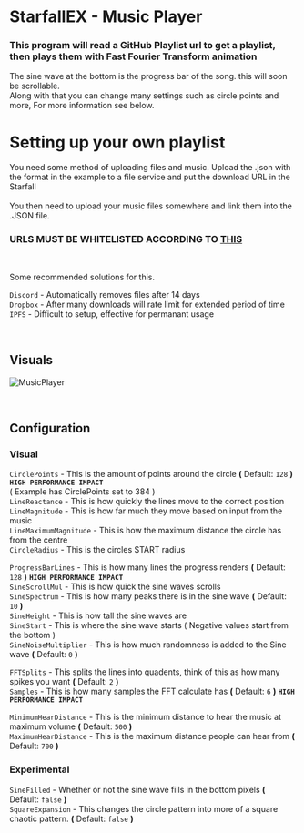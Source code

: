 # StarfallEX - Music Player
### This program will read a GitHub Playlist url to get a playlist, then plays them with Fast Fourier Transform animation

The sine wave at the bottom is the progress bar of the song. this will soon be scrollable.<br>
Along with that you can change many settings such as circle points and more, For more information see below.

# Setting up your own playlist
You need some method of uploading files and music. Upload the .json with the format in the example to a file service and put the download URL in the Starfall <br>
 <br>
You then need to upload your music files somewhere and link them into the .JSON file.

### URLS MUST BE WHITELISTED ACCORDING TO [THIS](https://github.com/thegrb93/StarfallEx/blob/master/lua/starfall/permissions/providers_sh/url_whitelist.lua )

<br>

Some recommended solutions for this.

`Discord` - Automatically removes files after 14 days <br>
`Dropbox` - After many downloads will rate limit for extended period of time <br>
`IPFS` - Difficult to setup, effective for permanant usage <br>

<br>

## <b>Visuals</b>

![MusicPlayer](https://github.com/Toakley683/StarfallEX-Music-Player/assets/101290005/040b0212-5c22-4f45-93ac-aa33210d82e4)

<br>

## <b>Configuration</b>

### Visual

`CirclePoints` - This is the amount of points around the circle <b>(</b> Default: `128` <b>)</b> <b>`HIGH PERFORMANCE IMPACT`</b> <br>( Example has CirclePoints set to 384 ) <br>
`LineReactance` - This is how quickly the lines move to the correct position <br>
`LineMagnitude` - This is how far much they move based on input from the music <br>
`LineMaximumMagnitude` - This is how the maximum distance the circle has from the centre <br>
`CircleRadius` - This is the circles START radius <br>

`ProgressBarLines` - This is how many lines the progress renders <b>(</b> Default: `128` <b>)</b> <b>`HIGH PERFORMANCE IMPACT`</b> <br>
`SineScrollMul` - This is how quick the sine waves scrolls <br>
`SineSpectrum` - This is how many peaks there is in the sine wave <b>(</b> Default: `10` <b>)</b> <br>
`SineHeight` - This is how tall the sine waves are <br>
`SineStart` - This is where the sine wave starts ( Negative values start from the bottom ) <br>
`SineNoiseMultiplier` - This is how much randomness is added to the Sine wave <b>(</b> Default: `0` <b>)</b> <br>

`FFTSplits` - This splits the lines into quadents, think of this as how many spikes you want <b>(</b> Default: `2` <b>)</b> <br>
`Samples` - This is how many samples the FFT calculate has <b>(</b> Default: `6` <b>)</b> <b>`HIGH PERFORMANCE IMPACT`</b> <br>

`MinimumHearDistance` - This is the minimum distance to hear the music at maximum volume <b>(</b> Default: `500` <b>)</b> <br>
`MaximumHearDistance` - This is the maximum distance people can hear from <b>(</b> Default: `700` <b>)</b> <br>

### Experimental

`SineFilled` - Whether or not the sine wave fills in the bottom pixels <b>(</b> Default: `false` <b>)</b> <br>
`SquareExpansion` - This changes the circle pattern into more of a square chaotic pattern. <b>(</b> Default: `false` <b>)</b> <br>
